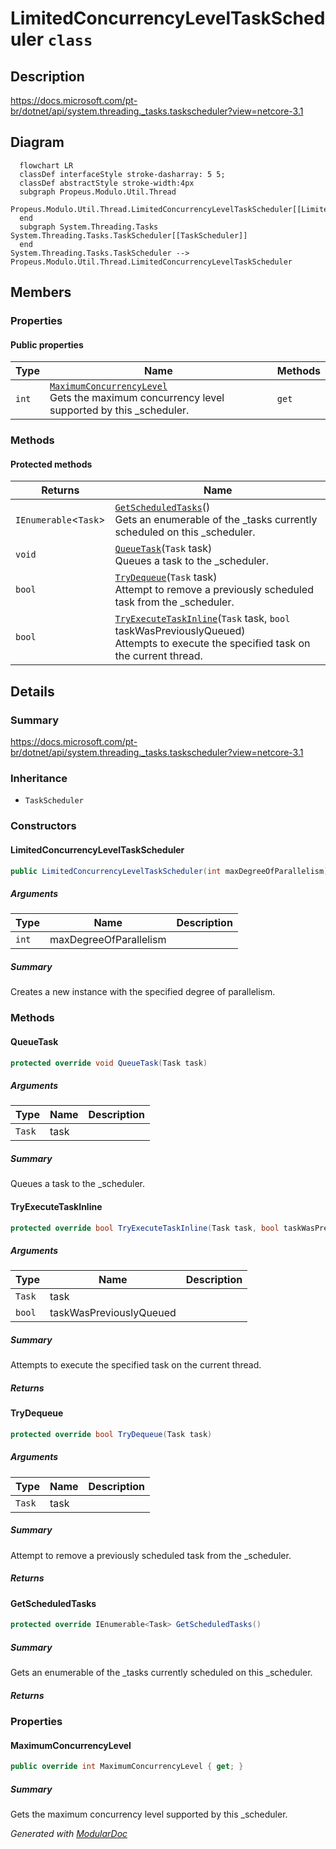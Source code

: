 # LimitedConcurrencyLevelTaskScheduler `class`

## Description
https://docs.microsoft.com/pt-br/dotnet/api/system.threading._tasks.taskscheduler?view=netcore-3.1

## Diagram
```mermaid
  flowchart LR
  classDef interfaceStyle stroke-dasharray: 5 5;
  classDef abstractStyle stroke-width:4px
  subgraph Propeus.Modulo.Util.Thread
  Propeus.Modulo.Util.Thread.LimitedConcurrencyLevelTaskScheduler[[LimitedConcurrencyLevelTaskScheduler]]
  end
  subgraph System.Threading.Tasks
System.Threading.Tasks.TaskScheduler[[TaskScheduler]]
  end
System.Threading.Tasks.TaskScheduler --> Propeus.Modulo.Util.Thread.LimitedConcurrencyLevelTaskScheduler
```

## Members
### Properties
#### Public  properties
| Type | Name | Methods |
| --- | --- | --- |
| `int` | [`MaximumConcurrencyLevel`](#maximumconcurrencylevel)<br>Gets the maximum concurrency level supported by this _scheduler. | `get` |

### Methods
#### Protected  methods
| Returns | Name |
| --- | --- |
| `IEnumerable`&lt;`Task`&gt; | [`GetScheduledTasks`](#getscheduledtasks)()<br>Gets an enumerable of the _tasks currently scheduled on this _scheduler. |
| `void` | [`QueueTask`](#queuetask)(`Task` task)<br>Queues a task to the _scheduler. |
| `bool` | [`TryDequeue`](#trydequeue)(`Task` task)<br>Attempt to remove a previously scheduled task from the _scheduler. |
| `bool` | [`TryExecuteTaskInline`](#tryexecutetaskinline)(`Task` task, `bool` taskWasPreviouslyQueued)<br>Attempts to execute the specified task on the current thread. |

## Details
### Summary
https://docs.microsoft.com/pt-br/dotnet/api/system.threading._tasks.taskscheduler?view=netcore-3.1

### Inheritance
 - `TaskScheduler`

### Constructors
#### LimitedConcurrencyLevelTaskScheduler
```csharp
public LimitedConcurrencyLevelTaskScheduler(int maxDegreeOfParallelism)
```
##### Arguments
| Type | Name | Description |
| --- | --- | --- |
| `int` | maxDegreeOfParallelism |  |

##### Summary
Creates a new instance with the specified degree of parallelism.

### Methods
#### QueueTask
```csharp
protected override void QueueTask(Task task)
```
##### Arguments
| Type | Name | Description |
| --- | --- | --- |
| `Task` | task |  |

##### Summary
Queues a task to the _scheduler.

#### TryExecuteTaskInline
```csharp
protected override bool TryExecuteTaskInline(Task task, bool taskWasPreviouslyQueued)
```
##### Arguments
| Type | Name | Description |
| --- | --- | --- |
| `Task` | task |  |
| `bool` | taskWasPreviouslyQueued |  |

##### Summary
Attempts to execute the specified task on the current thread.

##### Returns


#### TryDequeue
```csharp
protected override bool TryDequeue(Task task)
```
##### Arguments
| Type | Name | Description |
| --- | --- | --- |
| `Task` | task |  |

##### Summary
Attempt to remove a previously scheduled task from the _scheduler.

##### Returns


#### GetScheduledTasks
```csharp
protected override IEnumerable<Task> GetScheduledTasks()
```
##### Summary
Gets an enumerable of the _tasks currently scheduled on this _scheduler.

##### Returns


### Properties
#### MaximumConcurrencyLevel
```csharp
public override int MaximumConcurrencyLevel { get; }
```
##### Summary
Gets the maximum concurrency level supported by this _scheduler.

*Generated with* [*ModularDoc*](https://github.com/hailstorm75/ModularDoc)
